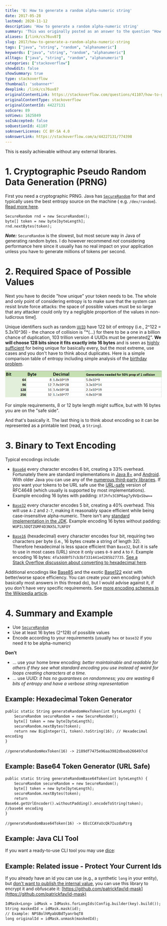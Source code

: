 ```yaml
---
title: 'Q: How to generate a random alpha-numeric string'
date: 2017-05-28
lastmod: 2020-11-12
description: 'How to generate a random alpha-numeric string'
summary: 'This was originally posted as an answer to the question "How to generate a random alpha-numeric string" on stackoverflow.com.'
aliases: [/link/cs76uv87]
slug: 2017/how-to-generate-a-random-alpha-numeric-string
tags: ["java", "string", "random", "alphanumeric"]
keywords: ["java", "string", "random", "alphanumeric"]
alltags: ["java", "string", "random", "alphanumeric"]
categories: ["stackoverflow"]
showEdit: false
showSummary: true
type: stackoverflow
thumbnail: 'sobanner*'
deeplink: /link/cs76uv87
originalContentLink: https://stackoverflow.com/questions/41107/how-to-generate-a-random-alpha-numeric-string
originalContentType: stackoverflow
originalContentId: 44227131
soScore: 89
soViews: 1625849
soIsAccepted: false
soQuestionId: 41107
soAnswerLicense: CC BY-SA 4.0
soAnswerLink: https://stackoverflow.com/a/44227131/774398
---
```

This is easily achievable without any external libraries.

1\. Cryptographic Pseudo Random Data Generation (PRNG)
======================================================

First you need a cryptographic PRNG. Java
has [`SecureRandom`](https://docs.oracle.com/javase/8/docs/api/java/security/SecureRandom.html) for that and typically
uses the best entropy source on the machine (
e.g. `/dev/random`). [Read more here](https://tersesystems.com/2015/12/17/the-right-way-to-use-securerandom/).

```
SecureRandom rnd = new SecureRandom();
byte[] token = new byte[byteLength];
rnd.nextBytes(token);

```

_**Note:**_ `SecureRandom` is the slowest, but most secure way in Java of generating random bytes. I do however
recommend _not_ considering performance here since it usually has no real impact on your application unless you have to
generate millions of tokens per second.

2\. Required Space of Possible Values
=====================================

Next you have to decide "how unique" your token needs to be. The whole and only point of considering entropy is to make
sure that the system can resist brute force attacks: the space of possible values must be so large that any attacker
could only try a negligible proportion of the values in non-ludicrous
time[1](https://security.stackexchange.com/a/102163/60108).

Unique identifiers such as random [`UUID`](https://en.wikipedia.org/wiki/Universally_unique_identifier) have 122 bit of
entropy (i.e., 2^122 = 5.3x10^36) - the chance of collision is "\*(...) for there to be a one in a billion chance of
duplication, 103 trillion version 4 UUIDs must be
generated[2](https://en.wikipedia.org/wiki/Universally_unique_identifier#Collisions)". **We will choose 128 bits since
it fits exactly into 16 bytes** and is seen
as [highly sufficient](https://security.stackexchange.com/questions/6141/amount-of-simple-operations-that-is-safely-out-of-reach-for-all-humanity/6149#6149)
for being unique for basically every, but the most extreme, use cases and you don't have to think about duplicates. Here
is a simple comparison table of entropy including simple analysis of
the [birthday problem](https://en.wikipedia.org/wiki/Birthday_problem).

[![Comparison of token sizes](so_46efbd1d00c67dd990ca12d4.png)](so_46efbd1d00c67dd990ca12d4.png)

For simple requirements, 8 or 12 byte length might suffice, but with 16 bytes you are on the "safe side".

And that's basically it. The last thing is to think about encoding so it can be represented as a printable text (read,
a `String`).

3\. Binary to Text Encoding
===========================

Typical encodings include:

* [`Base64`](https://en.wikipedia.org/wiki/Base64) every character encodes 6 bit, creating a 33% overhead. Fortunately
  there are standard implementations in [Java 8+](https://docs.oracle.com/javase/8/docs/api/java/util/Base64.html)
  and [Android](https://developer.android.com/reference/android/util/Base64.html). With older Java you can use any of
  the [numerous third-party libraries](https://stackoverflow.com/questions/13109588/base64-encoding-in-java). If you
  want your tokens to be URL safe use the [URL-safe](https://en.wikipedia.org/wiki/Base64#URL_applications) version of
  RFC4648 (which usually is supported by most implementations). Example encoding 16 bytes with
  padding: `XfJhfv3C0P6ag7y9VQxSbw==`

* [`Base32`](https://en.wikipedia.org/wiki/Base32) every character encodes 5 bit, creating a 40% overhead. This will
  use `A-Z` and `2-7`, making it reasonably space efficient while being case-insensitive alpha-numeric. There isn't
  any [standard implementation in the JDK](https://stackoverflow.com/questions/21515479/encode-string-to-base32-string-in-java).
  Example encoding 16 bytes without padding: `WUPIL5DQTZGMF4D3NX5L7LNFOY`

* [`Base16`](https://en.wikipedia.org/wiki/Hexadecimal) (hexadecimal) every character encodes four bit, requiring two
  characters per byte (i.e., 16 bytes create a string of length 32). Therefore hexadecimal is less space efficient
  than `Base32`, but it is safe to use in most cases (URL) since it only uses `0-9` and `A` to `F`. Example encoding 16
  bytes: `4fa3dd0f57cb3bf331441ed285b27735`. [See a Stack Overflow discussion about converting to hexadecimal here](https://stackoverflow.com/a/58118078/774398).
    

Additional encodings like [Base85](https://en.wikipedia.org/wiki/Ascii85#RFC_1924_version) and the exotic [Base122](http://blog.kevinalbs.com/base122) exist with better/worse space efficiency. You can create your own encoding (which basically most answers in this thread do), but I would advise against it, if you don't have very specific requirements. See [more encoding schemes in the Wikipedia article](https://en.wikipedia.org/wiki/Binary-to-text_encoding).

4\. Summary and Example
=======================

* Use [`SecureRandom`](https://docs.oracle.com/javase/8/docs/api/java/security/SecureRandom.html)
* Use at least 16 bytes (2^128) of possible values
* Encode according to your requirements (usually `hex` or `base32` if you need it to be alpha-numeric)

**Don't**

*   ... use your home brew encoding: _better maintainable and readable for others if they see what standard encoding you use instead of weird _for_ loops creating characters at a time._
*   ... use UUID: _it has no guarantees on randomness; you are wasting 6 bits of entropy and have a verbose string representation_

Example: Hexadecimal Token Generator
------------------------------------

```
public static String generateRandomHexToken(int byteLength) {
    SecureRandom secureRandom = new SecureRandom();
    byte[] token = new byte[byteLength];
    secureRandom.nextBytes(token);
    return new BigInteger(1, token).toString(16); // Hexadecimal encoding
}

//generateRandomHexToken(16) -> 2189df7475e96aa3982dbeab266497cd

```

Example: Base64 Token Generator (URL Safe)
------------------------------------------

```
public static String generateRandomBase64Token(int byteLength) {
    SecureRandom secureRandom = new SecureRandom();
    byte[] token = new byte[byteLength];
    secureRandom.nextBytes(token);
    return Base64.getUrlEncoder().withoutPadding().encodeToString(token); //base64 encoding
}

//generateRandomBase64Token(16) -> EEcCCAYuUcQk7IuzdaPzrg

```

Example: Java CLI Tool
----------------------

If you want a ready-to-use CLI tool you may use [dice](https://github.com/patrickfav/dice):

Example: Related issue - Protect Your Current Ids
-------------------------------------------------

If you already have an id you can use (e.g., a synthetic `long` in your entity),
but [don't want to publish the internal value](https://medium.com/@patrickfav/a-better-way-to-protect-your-database-ids-a33fa9867552),
you can use this library to encrypt it and obfuscate
it: [https://github.com/patrickfav/id-mask](https://github.com/patrickfav/id-mask)

```
IdMask<Long> idMask = IdMasks.forLongIds(Config.builder(key).build());
String maskedId = idMask.mask(id);
// Example: NPSBolhMyabUBdTyanrbqT8
long originalId = idMask.unmask(maskedId);

```
